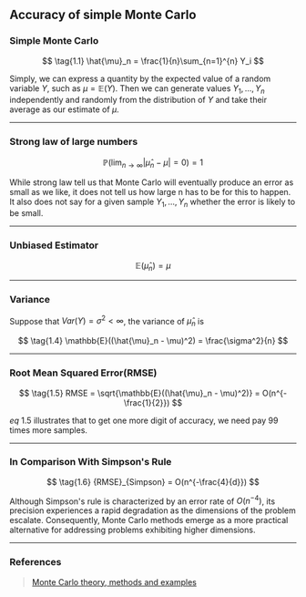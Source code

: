 ## Accuracy of simple Monte Carlo

### Simple Monte Carlo

$$
\tag{1.1} 
\hat{\mu}_n = \frac{1}{n}\sum_{n=1}^{n} Y_i
$$

Simply, we can express a quantity by the expected value of a random variable $Y$, such as $\mu = \mathbb{E}(Y)$. Then we can generate values $Y_1,...,Y_n$ independently and randomly from the distribution of $Y$ and take their average as our estimate of $\mu$.

---

### Strong law of large numbers

$$
\tag{1.2}
\mathbb{P}(\lim_{n\to\infty} |\hat{\mu}_n-\mu| = 0) = 1
$$

While strong law tell us that Monte Carlo will eventually produce an error as small as we like, it does not tell us how large n has to be for this to happen. It also does not say for a given sample $Y_1, ..., Y_n$ whether the error is likely to be small.

---

### Unbiased Estimator

$$
\tag{1.3}
\mathbb{E}(\hat{\mu}_n) = \mu
$$

---

### Variance

Suppose that $Var(Y) = \sigma^2 < \infty$, the variance of $\hat{\mu}_n$ is

$$
\tag{1.4}
\mathbb{E}((\hat{\mu}_n - \mu)^2) = \frac{\sigma^2}{n}
$$

---

### Root Mean Squared Error(RMSE)

$$
\tag{1.5}
RMSE = \sqrt{\mathbb{E}((\hat{\mu}_n - \mu)^2)} = O(n^{-\frac{1}{2}})
$$

$eq~1.5$ illustrates that to get one more digit of accuracy, we need pay 99 times more samples.

---

### In Comparison With Simpson's Rule

$$
\tag{1.6}
{RMSE}_{Simpson} = O(n^{-\frac{4}{d}})
$$

Although Simpson's rule is characterized by an error rate of $O(n^{-4})$, its precision experiences a rapid degradation as the dimensions of the problem escalate. Consequently, Monte Carlo methods emerge as a more practical alternative for addressing problems exhibiting higher dimensions.

---

### References
> [Monte Carlo theory, methods and examples](https://artowen.su.domains/mc/)<br>

<br/>
<br/>
<br/>
<br/>
<br/>
<br/>
<br/>
<br/>